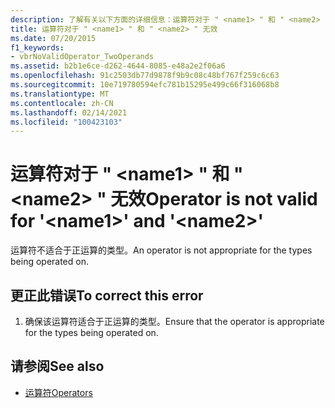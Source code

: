 ```yaml
---
description: 了解有关以下方面的详细信息：运算符对于 " <name1> " 和 " <name2> " 无效
title: 运算符对于 " <name1> " 和 " <name2> " 无效
ms.date: 07/20/2015
f1_keywords:
- vbrNoValidOperator_TwoOperands
ms.assetid: b2b1e6ce-d262-4644-8085-e48a2e2f06a6
ms.openlocfilehash: 91c2503db77d9878f9b9c08c48bf767f259c6c63
ms.sourcegitcommit: 10e719780594efc781b15295e499c66f316068b8
ms.translationtype: MT
ms.contentlocale: zh-CN
ms.lasthandoff: 02/14/2021
ms.locfileid: "100423103"
---
```

# <a name="operator-is-not-valid-for-name1-and-name2"></a><span data-ttu-id="ef562-103">运算符对于 " \<name1> " 和 " \<name2> " 无效</span><span class="sxs-lookup"><span data-stu-id="ef562-103">Operator is not valid for '\<name1>' and '\<name2>'</span></span>

<span data-ttu-id="ef562-104">运算符不适合于正运算的类型。</span><span class="sxs-lookup"><span data-stu-id="ef562-104">An operator is not appropriate for the types being operated on.</span></span>  
  
## <a name="to-correct-this-error"></a><span data-ttu-id="ef562-105">更正此错误</span><span class="sxs-lookup"><span data-stu-id="ef562-105">To correct this error</span></span>  
  
1. <span data-ttu-id="ef562-106">确保该运算符适合于正运算的类型。</span><span class="sxs-lookup"><span data-stu-id="ef562-106">Ensure that the operator is appropriate for the types being operated on.</span></span>  
  
## <a name="see-also"></a><span data-ttu-id="ef562-107">请参阅</span><span class="sxs-lookup"><span data-stu-id="ef562-107">See also</span></span>

- [<span data-ttu-id="ef562-108">运算符</span><span class="sxs-lookup"><span data-stu-id="ef562-108">Operators</span></span>](../language-reference/operators/index.md)
